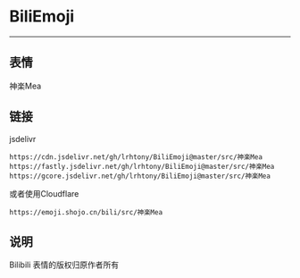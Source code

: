 # BiliEmoji
---
## 表情
神楽Mea
## 链接
jsdelivr
```
https://cdn.jsdelivr.net/gh/lrhtony/BiliEmoji@master/src/神楽Mea
https://fastly.jsdelivr.net/gh/lrhtony/BiliEmoji@master/src/神楽Mea
https://gcore.jsdelivr.net/gh/lrhtony/BiliEmoji@master/src/神楽Mea
```
或者使用Cloudflare
```
https://emoji.shojo.cn/bili/src/神楽Mea
```
## 说明
Bilibili 表情的版权归原作者所有
